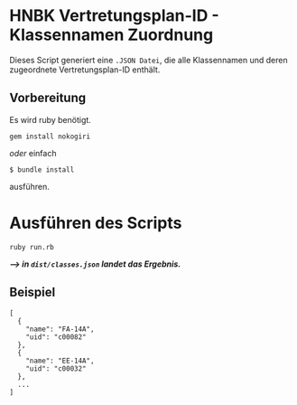 # HNBK Vertretungsplan-ID - Klassennamen Zuordnung

Dieses Script generiert eine `.JSON Datei`, die alle Klassennamen und deren zugeordnete Vertretungsplan-ID enthält.

## Vorbereitung

Es wird ruby benötigt.

`gem install nokogiri`

*oder* einfach

`$ bundle install`

ausführen.

# Ausführen des Scripts

`ruby run.rb`

_**--> in `dist/classes.json` landet das Ergebnis.**_


## Beispiel

```
[
  {
    "name": "FA-14A",
    "uid": "c00082"
  },
  {
    "name": "EE-14A",
    "uid": "c00032"
  },
  ...
]
```
